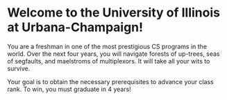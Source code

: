 # Welcome to the University of Illinois at Urbana-Champaign!
You are a freshman in one of the most prestigious CS programs in the world.  Over the next four years, you will navigate forests of up-trees, seas of segfaults, and maelstroms of multiplexors.  It will take all your wits to survive.

Your goal is to obtain the necessary prerequisites to advance your class rank.  To win, you must graduate in 4 years!

